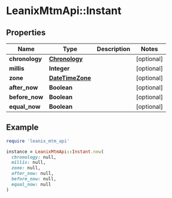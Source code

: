 # LeanixMtmApi::Instant

## Properties

| Name | Type | Description | Notes |
| ---- | ---- | ----------- | ----- |
| **chronology** | [**Chronology**](Chronology.md) |  | [optional] |
| **millis** | **Integer** |  | [optional] |
| **zone** | [**DateTimeZone**](DateTimeZone.md) |  | [optional] |
| **after_now** | **Boolean** |  | [optional] |
| **before_now** | **Boolean** |  | [optional] |
| **equal_now** | **Boolean** |  | [optional] |

## Example

```ruby
require 'leanix_mtm_api'

instance = LeanixMtmApi::Instant.new(
  chronology: null,
  millis: null,
  zone: null,
  after_now: null,
  before_now: null,
  equal_now: null
)
```

